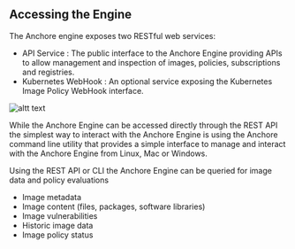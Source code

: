 ## Accessing the Engine

The Anchore engine exposes two RESTful web services:

- API Service : The public interface to the Anchore Engine providing APIs to allow management and inspection of images, policies, subscriptions and registries.
- Kubernetes WebHook : An optional service exposing the Kubernetes Image Policy WebHook interface.

![altt text](https://s3.amazonaws.com/cdn.freshdesk.com/data/helpdesk/attachments/production/36001120687/original/17pwLWFpBvIEdNr24HaY6K0CsYMczdQ9Kw?1518793012)

While the Anchore Engine can be accessed directly through the REST API the simplest way to interact with the Anchore Engine is using the Anchore command line utility that provides a simple interface to manage and interact with the Anchore Engine from Linux, Mac or Windows.

Using the REST API or CLI the Anchore Engine can be queried for image data and policy evaluations

- Image metadata
- Image content (files, packages, software libraries)
- Image vulnerabilities 
- Historic image data
- Image policy status